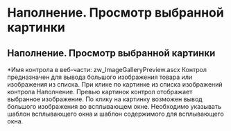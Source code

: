 ﻿---
description: 2.4.7
---
# Наполнение. Просмотр выбранной картинки
## Наполнение. Просмотр выбранной картинки
*Имя контрола в веб-части: zw_ImageGalleryPreview.ascx
Контрол предназначен для вывода большого изображения товара или изображения из списка. 
При клике по картинке из списка изображений контрола Наполнение. Превью картинок контрол отображает выбранное изображение. 
По клику на картинку возможен вывод большого изображения во всплывающем окне. Необходимо указывать шаблон всплывающего окна и шаблон содержимого для всплывающего окна. 

